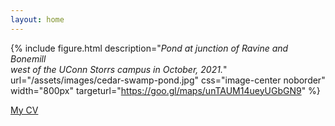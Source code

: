 ```yaml
---
layout: home
---
```

{% include figure.html description="<em>Pond at junction of Ravine and Bonemill<br/>west of the UConn Storrs campus in October, 2021.</em>" url="/assets/images/cedar-swamp-pond.jpg" css="image-center noborder" width="800px" targeturl="https://goo.gl/maps/unTAUM14ueyUGbGN9" %}

[My CV](/assets/PDFs/cv.pdf)
